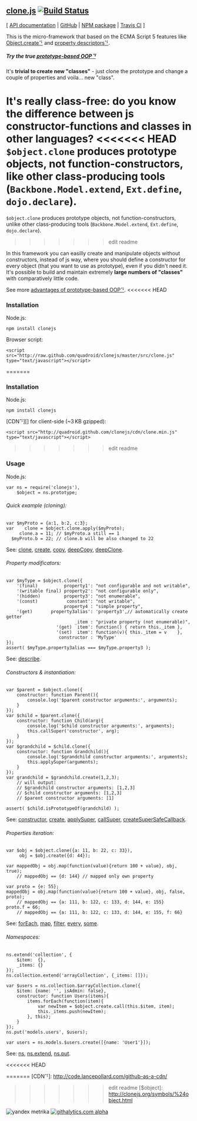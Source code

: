 ## [clone.js](http://clonejs.org) [![Build Status](https://travis-ci.org/quadroid/clonejs.png?branch=master "travis-ci.org")](https://travis-ci.org/quadroid/clonejs)
<!-- HIDDEN: -->
[ [API documentation](http://clonejs.org/symbols/%24object.html)
|  [GitHub](http://github.com/quadroid/clonejs)
|  [NPM package](http://npmjs.org/package/clonejs)
|  [Travis CI](http://travis-ci.org/quadroid/clonejs)
]
<!-- /HIDDEN -->

This is the micro-framework that based on the ECMA Script 5 features like [Object.create⠙][] and [property descriptors⠙][Object.defineProperty⠙].

##### Try the true [prototype-based OOP⠙](http://en.wikipedia.org/wiki/Prototype-based_programming)

It's **trivial to create new "classes"** - just clone the prototype and change a couple of properties and voila... new "class".

It's **really class-free**: do you know the difference between js constructor-functions and classes in other languages?
<<<<<<< HEAD
`$object.clone` produces prototype objects, not function-constructors, like other class-producing tools (`Backbone.Model.extend`, `Ext.define`, `dojo.declare`).
=======
`$object.clone` produces prototype objects, not function-constructors, unlike other class-producing tools (`Backbone.Model.extend`, `Ext.define`, `dojo.declare`).
>>>>>>> edit readme

In this framework you can easilly create and manipulate objects without constructors, instead of js way,
where you should define a constructor for every object (that you want to use as prototype), even if you didn't need it.
It's possible to build and maintain extremely **large numbers of "classes"** with comparatively little code.

See more [advantages of prototype-based OOP⠙](http://programmers.stackexchange.com/questions/110936/what-are-the-advantages-of-prototype-based-oop-over-class-based-oop#answers-header).
<<<<<<< HEAD

### Installation

Node.js:

    npm install clonejs

Browser script:

    <script src="http://raw.github.com/quadroid/clonejs/master/src/clone.js" type="text/javascript"></script>
=======

### Installation

Node.js:

    npm install clonejs

[CDN⠙][] for client-side (~3 KB gzipped):

    <script src="http://quadroid.github.com/clonejs/cdn/clone.min.js" type="text/javascript"></script>
>>>>>>> edit readme

### Usage

Node.js:

    var ns = require('clonejs'),
        $object = ns.prototype;

###### Quick example (cloning):

    var $myProto = {a:1, b:2, c:3};
    var    clone = $object.clone.apply($myProto);
         clone.a = 11; // $myProto.a still == 1
      $myProto.b = 22; // clone.b will be also changed to 22

See: [clone][], [create][], [copy][], [deepCopy][], [deepClone][].

###### Property modificators:

    var $myType = $object.clone({
        '(final)          property1': "not configurable and not writable",
        '(writable final) property2': "not configurable only",
        '(hidden)         property3': "not enumerable",
        '(const)           constant': "not writable",
                          property4 : "simple property",
        '(get)       property3alias': 'property3',// automatically create getter
                              _item : "private property (not enumerable)",
                       '(get)  item': function() { return this._item },
                       '(set)  item': function(v){ this._item = v    },
                        constructor : 'MyType'
    });
    assert( $myType.property3alias === $myType.property3 );

See: [describe][].

###### Constructors & instantiation:
        
    var $parent = $object.clone({
        constructor: function Parent(){
            console.log('$parent constructor arguments:', arguments);
        }
    });
    var $child = $parent.clone({
        constructor: function Child(arg){
            console.log('$child constructor arguments:', arguments);
            this.callSuper('constructor', arg);
        }
    });
    var $grandchild = $child.clone({
        constructor: function Grandchild(){
            console.log('$grandchild constructor arguments:', arguments);
            this.applySuper(arguments);
        }
    });
    var grandchild = $grandchild.create(1,2,3);
        // will output:
        // $grandchild constructor arguments: [1,2,3]
        // $child constructor arguments: [1,2,3]
        // $parent constructor arguments: [1]
        
    assert( $child.isPrototypeOf(grandchild) );

See: [constructor][], [create][], [applySuper][], [callSuper][], [createSuperSafeCallback][].

###### Properties iteration:

    var $obj = $object.clone({a: 11, b: 22, c: 33}),
         obj = $obj.create({d: 44});

    var mappedObj = obj.map(function(value){return 100 + value}, obj, true);
        // mappedObj == {d: 144} // mapped only own property

    var proto = {e: 55};
    mappedObj = obj.map(function(value){return 100 + value}, obj, false, proto);
        // mappedObj == {a: 111, b: 122, c: 133, d: 144, e: 155}
    proto.f = 66;
        // mappedObj == {a: 111, b: 122, c: 133, d: 144, e: 155, f: 66}

See: [forEach][], [map][], [filter][], [every][], [some][].

###### Namespaces:

    ns.extend('collection', {
        $item:  {},
        _items: {}
    });
    ns.collection.extend('arrayCollection', {_items: []});
    
    var $users = ns.collection.$arrayCollection.clone({
        $item: {name: '', isAdmin: false},
        constructor: function Users(items){
            items.forEach(function(item){
                var newItem = $object.create.call(this.$item, item);
                this._items.push(newItem);
            }, this);
        }
    });
    ns.put('models.users', $users);

    var users = ns.models.$users.create([{name: 'User1'}]);

See: [ns][], [ns.extend][], [ns.put][].



[Object.create⠙]: https://developer.mozilla.org/en-US/docs/JavaScript/Reference/Global_Objects/Object/create
[Object.defineProperty⠙]: https://developer.mozilla.org/en-US/docs/JavaScript/Reference/Global_Objects/Object/defineProperty
<<<<<<< HEAD

=======
[CDN⠙]: http://code.lancepollard.com/github-as-a-cdn/
        
>>>>>>> edit readme
[$object]:     http://clonejs.org/symbols/%24object.html

[clone]:       http://clonejs.org/symbols/%24object.html#clone
[create]:      http://clonejs.org/symbols/%24object.html#create
[copy]:        http://clonejs.org/symbols/%24object.html#copy
[deepCopy]:    http://clonejs.org/symbols/%24object.html#deepCopy
[deepClone]:   http://clonejs.org/symbols/%24object.html#deepClone

[describe]:    http://clonejs.org/symbols/%24object.html#.describe

[forEach]:     http://clonejs.org/symbols/%24object.html#forEach
[every]:       http://clonejs.org/symbols/%24object.html#every
[some]:        http://clonejs.org/symbols/%24object.html#some
[map]:         http://clonejs.org/symbols/%24object.html#map
[filter]:      http://clonejs.org/symbols/%24object.html#filter

[constructor]: http://clonejs.org/symbols/%24object.html#constructor
[applySuper]:  http://clonejs.org/symbols/%24object.html#applySuper
[callSuper]:   http://clonejs.org/symbols/%24object.html#callSuper
[createSuperSafeCallback]: http://clonejs.org/symbols/%24object.html#createSuperSafeCallback

[ns]:          http://clonejs.org/symbols/ns.html
[ns.extend]:   http://clonejs.org/symbols/ns.html#extend
[ns.put]:      http://clonejs.org/symbols/ns.html#put

<!-- HIDDEN: -->
![yandex metrika](http://mc.yandex.ru/watch/20738752)
[![githalytics.com alpha](https://cruel-carlota.pagodabox.com/3110be9614da5cb337ebd483c187010f "githalytics.com")](http://githalytics.com/quadroid/clonejs)
<!-- /HIDDEN -->